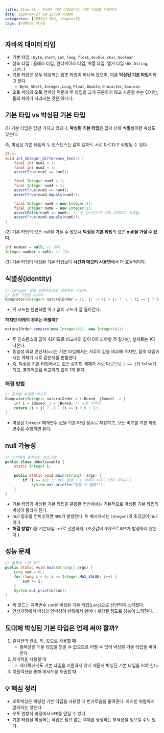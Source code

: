 ```yaml
---
title: Item 61 - 박싱된 기본 타입보다는 기본 타입을 사용하라
date: 2024-04-27 00:15:00 +0900
categories: [이펙티브 자바, chapter9]
tags: [이펙티브 자바]
---
```


## **자바의 데이터 타입**

- 기본 타입 : `byte`, `short`, `int`, `long`, `float`, `double`, `char`, `boolean`
- 참조 타입 : 클래스 타입, 인터페이스 타입, 배열 타입, 열거 타입 (ex. `String`, `List`..)
- 기본 타입은 모두 대응되는 참조 타입이 하나씩 있으며, 이를 **박싱된 기본 타입**이라고 한다.
    - `Byte`, `Short`, `Integer`, `Long`, `Float`, `Double`, `Character`, `Boolean`
- 오토 박싱과 오토 언박싱 덕분에 두 타입을 크게 구분하지 않고 사용할 수는 있지만, 둘의 차이가 사라지는 것은 아니다.

## **기본 타입 vs 박싱된 기본 타입**

(1) 기본 타입은 값만 가지고 있으나, **박싱된 기본 타입**은 값에 더해 **식별성**이란 속성도 갖는다.

즉, 박싱된 기본 타입의 두 인스턴스는 값이 같아도 서로 다르다고 식별될 수 있다.

```java
@Test
void int_Integer_difference_test() {
    final int num1 = 1;
    final int num2 = 1;
    assertTrue(num1 == num2);

    final Integer num3 = 1;
    final Integer num4 = 1;
    assertTrue(num3 == num4);
    assertTrue(num3.equals(num4));

    final Integer num5 = new Integer(1);
    final Integer num6 = new Integer(1);
    assertFalse(num5 == num6); // 두 인스턴스가 서로 다르다고 식별됨.
    assertTrue(num5.equals(num6));
}
```

(2) 기본 타입의 값은 null을 가질 수 없으나 **박싱된 기본 타입**의 값은 **null을 가질 수 있다.**

```java
int number = null; // 에러
Integer number = null; // 가능
```

(3) 기본 타입이 박싱된 기본 타입보다 **시간과 메모리 사용면**에서 더 효율적이다.

## **식별성(identity)**

```java
// Integer 값을 오름차순으로 정렬하는 비교자
// 잘못 구현된 비교자
Comprator<Integer> naturalOrder = (i, j) -> (i < j) ? -1 : (i == j ? 0 : 1);
```

- 위 코드는 웬만하면 버그 없이 코드가 잘 돌아간다.

**하지만 아래의 경우는 어떨까?**

```java
naturalOrder.compare(new Integer(42), new Integer(42))
```

- 두 인스턴스의 값이 42이므로 비교자의 값이 0이 되야할 것 같지만, 실제로는 1이 나온다.
- 동일성 비교 연산자(`==`)는 기본 타입에서는 서로의 값을 비교해 주지만, 참조 타입에서는 객체가 서로 같은지를 판별한다.
- 즉, 박싱된 기본 타입에서는 값은 같지만 객체가 서로 다르므로 `i == j`가 `false`가 되고,
결과적으로 비교자의 값이 1이 된다.

### **해결 방법**

```java
// 문제를 수정한 비교자
Comprator<Integer> naturalOrder = (iBoxed, jBoxed) -> {
    int i = iBoxed, j = jBoxed; // 오토 언박싱
    return (i < j) ? -1 : (i == j ? 0 : 1);
}
```

- 박싱된 `Integer` 매개변수 값을 기본 타입 정수로 저장하고, 모든 비교를 기본 타입 변수로 수행하면 된다.

## **null 가능성**

```java
// 기이하게 동작하는 프로그램
public class Unbelievable {
    static Integer i;
  
    public static void main(String[] args) {
        if (i == 42) // NPE 발생 : i 객체가 null (0이 아니다.)
            System.out.println("믿을 수 없군!");
    }
}
```

- 기본 타입과 박싱된 기본 타입을 혼용한 연산에서는 기본적으로 박싱된 기본 타입의 박싱이 풀리게 된다.
- null 참조를 언박싱하면 `NPE`가 발생한다. 위 예시에서는 `Integer` i의 초깃값이 null이다.
- **해결 방법?** i를 기본타입 `int`로 선언하자. (초깃값이 0이므로 `NPE`가 발생하지 않는다.)

## **성능 문제**

```java
// 끔찍이 느린 코드
public static void main(String[] args) {
    Long sum = 0L;
    for (long i = 0; i <= Integer.MAX_VALUE; i++) {
        sum += i;
    }
    System.out.println(sum);
}
```

- 위 코드는 지역변수 `sum`을 박싱된 기본 타입(`Long`)으로 선언하여 느려졌다.
- 연산과정에서 박싱과 언박싱이 반복해서 일어나 체감될 정도로 성능이 느려진다.

## **도대체 박싱된 기본 타입은 언제 써야 할까?**

1. 컬렉션의 원소, 키, 값으로 사용할 때
    - 컬렉션은 기본 타입을 담을 수 없으므로 어쩔 수 없이 박싱된 기본 타입을 써야 한다.
2. 제네릭을 사용할 때
    - 제네릭에서도 기본 타입을 지원하지 않기 때문에 박싱된 기본 타입을 써야 한다.
3. 리플렉션을 통해 메서드를 호출할 때

## **💡 핵심 정리**

- 오토박싱은 박싱된 기본 타입을 사용할 때 번거로움을 줄여준다. 하지만 위험까지 없애지는 않는다.
- 오토 언방식 과정에서 `NPE`를 던질 수 있다.
- 기본 타입을 박싱하는 작업은 필요 없는 객체를 생성하는 부작용을 일으킬 수도 있다.
